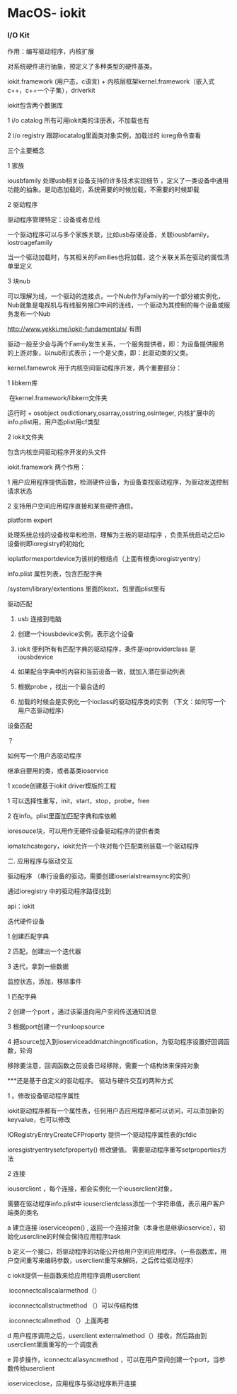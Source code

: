 # MacOS- iokit



### I/O Kit

作用：编写驱动程序，内核扩展



对系统硬件进行抽象，预定义了多种类型的硬件基类。

iokit.framework (用户态，c语言) + 内核层框架kernel.framework（嵌入式c++，c++一个子集），driverkit



iokit包含两个数据库

1 i/o catalog  所有可用iokit类的注册表，不加载也有

2 i/o registry 跟踪iocatalog里面类对象实例，加载过的		ioreg命令查看



三个主要概念

1 家族 

 iousbfamily 处理usb相关设备支持的许多技术实现细节 ，定义了一类设备中通用功能的抽象。是动态加载的，系统需要的时候加载，不需要的时候卸载

2 驱动程序

驱动程序管理特定：设备或者总线

一个驱动程序可以与多个家族关联，比如usb存储设备，关联iousbfamily，iostroagefamily

当一个驱动加载时，与其相关的Families也将加载，这个关联关系在驱动的属性清单里定义

3 块nub

可以理解为线，一个驱动的连接点，一个Nub作为Family的一个部分被实例化，Nub就象是电视机与有线服务接口中间的连线，一个驱动为其控制的每个设备或服务发布一个Nub

http://www.yekki.me/iokit-fundamentals/ 有图

驱动一般至少会与两个Family发生关系，一个服务提供者，即：为设备提供服务的上游对象，以nub形式表示；一个是父类，即：此驱动类的父类。



kernel.famewrok 用于内核空间驱动程序开发，两个重要部分：

1 libkern库

 在kernel.framework/libkern文件夹

运行时 + osobject   osdictionary,osarray,osstring,osinteger, 内核扩展中的info.plist用，用户态plist用cf类型

2 iokit文件夹

包含内核空间驱动程序开发的头文件



iokit.framework 两个作用：

1 用户应用程序提供函数，检测硬件设备，为设备查找驱动程序，为驱动发送控制请求状态

2 支持用户空间应用程序直接和某些硬件通信。



platform expert

处理系统总线的设备枚举和检测，理解为主板的驱动程序 ，负责系统启动之后io设备树即ioregistry的初始化

ioplatformexportdevice为该树的根结点（上面有根类ioregistryentry）



info.plist 属性列表，包含匹配字典

/system/library/extentions 里面的kext，包里面plist里有

驱动匹配

1. usb 连接到电脑

2. 创建一个iousbdevice实例，表示这个设备
3. iokit 便利所有有匹配字典的驱动程序，条件是ioproviderclass 是iousbdevice
4. 如果配合字典中的内容和当前设备一致，就加入潜在驱动列表
5. 根据probe ，找出一个最合适的
6. 加载的时候会是实例化一个ioclass的驱动程序类的实例 （下文：如何写一个用户态驱动程序）

设备匹配

？



如何写一个用户态驱动程序

继承自要用的类，或者基类ioservice

1 xcode创建基于iokit driver模版的工程

1 可以选择性重写，init，start，stop，probe，free

2 在info。plist里面加匹配字典和库依赖





ioresouce块，可以用作无硬件设备驱动程序的提供者类

iomatchcategory，iokit允许一个块对每个匹配类别装载一个驱动程序





二. 应用程序与驱动交互

驱动程序 （串行设备的驱动，需要创建ioserialstreamsync的实例）

通过ioregistry 中的驱动程序路径找到



api：iokit

迭代硬件设备

1.创建匹配字典

2 匹配，创建出一个迭代器

3 迭代，拿到一些数据



监控状态，添加，移除事件

1 匹配字典

2 创建一个port  ，通过该渠道向用户空间传送通知消息

3 根据port创建一个runloopsource

4 把source加入到ioserviceaddmatchingnotification，为驱动程序设置好回调函数，轮询



移除要注意，回调函数之前设备已经移除，需要一个结构体来保持对象



***还是基于自定义的驱动程序。 驱动与硬件交互的两种方式

1 。修改设备驱动程序属性

iokit驱动程序都有一个属性表，任何用户态应用程序都可以访问，可以添加新的keyvalue，也可以修改

IORegistryEntryCreateCFProperty 提供一个驱动程序属性表的cfdic

ioresgistryentrysetcfproperty() 修改健值。 需要驱动程序重写setproperties方法

2 连接

iouserclient ，每个连接，都会实例化一个iouserclient对象，

需要在驱动程序info.plist中  iouserclientclass添加一个字符串值，表示用户客户端类的类名

a 建立连接 ioserviceopen() , 返回一个连接对象（本身也是继承ioservice），初始化usercline的时候会保持应用程序task

b 定义一个接口，将驱动程序的功能公开给用户空间应用程序。（一些函数库，用户空间重写来编码参数，userclient重写来解码，之后传给驱动程序）

c iokit提供一些函数来给应用程序调用userclient 

​		ioconnectcallscalarmethod（）

​        ioconnectcallstructmethod （）可以传结构体

​        ioconnectcallmethod （）上面两者 

d 用户程序调用之后，userclient externalmethod（）接收，然后路由到userclient里面重写的一个调度表



e 异步操作，iconnectcallasyncmethod ，可以在用户空间创建一个port，当参数传给userclient

ioserviceclose，应用程序与驱动程序断开连接
